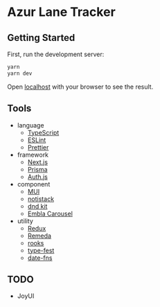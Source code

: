 # Azur Lane Tracker

## Getting Started

First, run the development server:

```bash
yarn
yarn dev
```

Open [localhost](http://localhost:3000) with your browser to see the result.

## Tools

* language
	* [TypeScript](https://www.typescriptlang.org)
	* [ESLint](https://eslint.org)
	* [Prettier](https://prettier.io)
* framework
	* [Next.js](https://nextjs.org)
	* [Prisma](https://www.prisma.io)
	* [Auth.js](https://authjs.dev)
* component
	* [MUI](https://mui.com)
	* [notistack](https://notistack.com)
	* [dnd kit](https://dndkit.com)
	* [Embla Carousel](https://www.embla-carousel.com)
* utility
	* [Redux](https://redux.js.org)
	* [Remeda](https://remedajs.com)
	* [rooks](https://rooks.vercel.app)
	* [type-fest](https://github.com/sindresorhus/type-fest)
	* [date-fns](https://date-fns.org)

## TODO

* JoyUI
